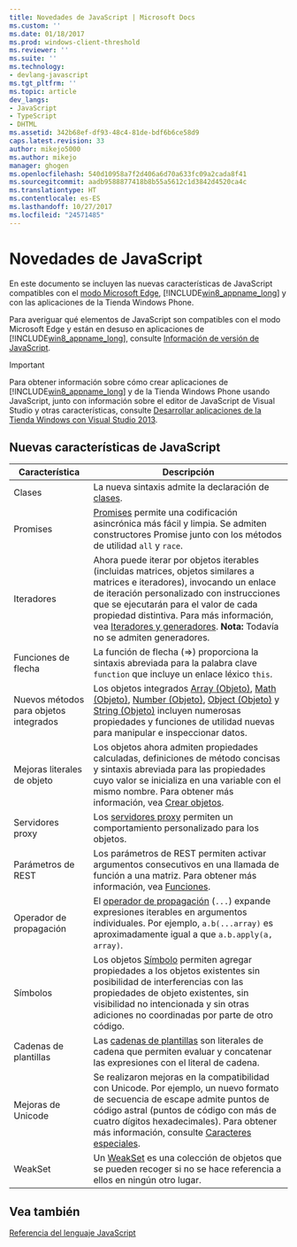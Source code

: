 ```yaml
---
title: Novedades de JavaScript | Microsoft Docs
ms.custom: ''
ms.date: 01/18/2017
ms.prod: windows-client-threshold
ms.reviewer: ''
ms.suite: ''
ms.technology:
- devlang-javascript
ms.tgt_pltfrm: ''
ms.topic: article
dev_langs:
- JavaScript
- TypeScript
- DHTML
ms.assetid: 342b68ef-df93-48c4-81de-bdf6b6ce58d9
caps.latest.revision: 33
author: mikejo5000
ms.author: mikejo
manager: ghogen
ms.openlocfilehash: 540d10958a7f2d406a6d70a633fc09a2cada8f41
ms.sourcegitcommit: aadb9588877418b8b55a5612c1d3842d4520ca4c
ms.translationtype: HT
ms.contentlocale: es-ES
ms.lasthandoff: 10/27/2017
ms.locfileid: "24571485"
---
```

# <a name="what39s-new-in-javascript"></a>Novedades de JavaScript
En este documento se incluyen las nuevas características de JavaScript compatibles con el [modo Microsoft Edge](http://blogs.msdn.com/b/ie/archive/2014/11/11/living-on-the-edge-our-next-step-in-interoperability.aspx), [!INCLUDE[win8_appname_long](../javascript/includes/win8-appname-long-md.md)] y con las aplicaciones de la Tienda Windows Phone.  
  
 Para averiguar qué elementos de JavaScript son compatibles con el modo Microsoft Edge y están en desuso en aplicaciones de [!INCLUDE[win8_appname_long](../javascript/includes/win8-appname-long-md.md)], consulte [Información de versión de JavaScript](../javascript/reference/javascript-version-information.md).  
  
> [!IMPORTANT]
>  Para obtener información sobre cómo crear aplicaciones de [!INCLUDE[win8_appname_long](../javascript/includes/win8-appname-long-md.md)] y de la Tienda Windows Phone usando JavaScript, junto con información sobre el editor de JavaScript de Visual Studio y otras características, consulte [Desarrollar aplicaciones de la Tienda Windows con Visual Studio 2013](http://go.microsoft.com/fwlink/p/?LinkID=238263).  
  
## <a name="new-features-in-javascript"></a>Nuevas características de JavaScript  
  
|Característica|Descripción|  
|-------------|-----------------|  
|Clases|La nueva sintaxis admite la declaración de [clases](../javascript/reference/class-statement-javascript.md).|  
|Promises|[Promises](../javascript/reference/promise-object-javascript.md) permite una codificación asincrónica más fácil y limpia. Se admiten constructores Promise junto con los métodos de utilidad `all` y `race`.|  
|Iteradores|Ahora puede iterar por objetos iterables (incluidas matrices, objetos similares a matrices e iteradores), invocando un enlace de iteración personalizado con instrucciones que se ejecutarán para el valor de cada propiedad distintiva. Para más información, vea [Iteradores y generadores](../javascript/advanced/iterators-and-generators-javascript.md). **Nota:** Todavía no se admiten generadores.|  
|Funciones de flecha|La función de flecha (=>) proporciona la sintaxis abreviada para la palabra clave `function` que incluye un enlace léxico `this`.|  
|Nuevos métodos para objetos integrados|Los objetos integrados [Array (Objeto)](../javascript/reference/array-object-javascript.md), [Math (Objeto)](../javascript/reference/math-object-javascript.md), [Number (Objeto)](../javascript/reference/number-object-javascript.md), [Object (Objeto)](../javascript/reference/object-object-javascript.md) y [String (Objeto)](../javascript/reference/string-object-javascript.md) incluyen numerosas propiedades y funciones de utilidad nuevas para manipular e inspeccionar datos.|  
|Mejoras literales de objeto|Los objetos ahora admiten propiedades calculadas, definiciones de método concisas y sintaxis abreviada para las propiedades cuyo valor se inicializa en una variable con el mismo nombre. Para obtener más información, vea [Crear objetos](../javascript/creating-objects-javascript.md).|  
|Servidores proxy|Los [servidores proxy](../javascript/reference/proxy-object-javascript.md) permiten un comportamiento personalizado para los objetos.|  
|Parámetros de REST|Los parámetros de REST permiten activar argumentos consecutivos en una llamada de función a una matriz. Para obtener más información, vea [Funciones](../javascript/functions-javascript.md).|  
|Operador de propagación|El [operador de propagación](../javascript/reference/spread-operator-decrement-dot-dot-dot-javascript.md) (`...`) expande expresiones iterables en argumentos individuales. Por ejemplo, `a.b(...array)` es aproximadamente igual a que `a.b.apply(a, array)`.|  
|Símbolos|Los objetos [Símbolo](../javascript/reference/symbol-object-javascript.md) permiten agregar propiedades a los objetos existentes sin posibilidad de interferencias con las propiedades de objeto existentes, sin visibilidad no intencionada y sin otras adiciones no coordinadas por parte de otro código.|  
|Cadenas de plantillas|Las [cadenas de plantillas](../javascript/advanced/template-strings-javascript.md) son literales de cadena que permiten evaluar y concatenar las expresiones con el literal de cadena.|  
|Mejoras de Unicode|Se realizaron mejoras en la compatibilidad con Unicode. Por ejemplo, un nuevo formato de secuencia de escape admite puntos de código astral (puntos de código con más de cuatro dígitos hexadecimales). Para obtener más información, consulte [Caracteres especiales](../javascript/advanced/special-characters-javascript.md).|  
|WeakSet|Un [WeakSet](../javascript/reference/weakset-object-javascript.md) es una colección de objetos que se pueden recoger si no se hace referencia a ellos en ningún otro lugar.|  
  
## <a name="see-also"></a>Vea también  
 [Referencia del lenguaje JavaScript](../javascript/javascript-language-reference.md)